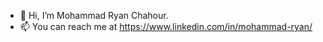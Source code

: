 - 👋 Hi, I’m Mohammad Ryan Chahour.
- 📫 You can reach me at https://www.linkedin.com/in/mohammad-ryan/

<!---
mohammadryanchahour/mohammadryanchahour is a ✨ special ✨ repository because its `README.md` (this file) appears on your GitHub profile.
You can click the Preview link to take a look at your changes.
--->
